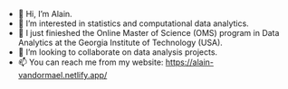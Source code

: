 - 👋 Hi, I’m Alain. 
- 👀 I’m interested in statistics and computational data analytics. 
- 🌱 I just finieshed the Online Master of Science (OMS) program in Data Analytics at the Georgia Institute of Technology (USA).
- 💞️ I’m looking to collaborate on data analysis projects.
- 📫 You can reach me from my website: https://alain-vandormael.netlify.app/ 

<!---
vando026/vando026 is a ✨ special ✨ repository because its `README.md` (this file) appears on your GitHub profile.
You can click the Preview link to take a look at your changes.
--->
